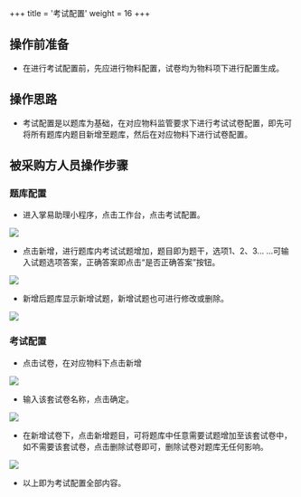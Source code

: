 +++
title = '考试配置'
weight = 16
+++

## 操作前准备
* 在进行考试配置前，先应进行物料配置，试卷均为物料项下进行配置生成。
## 操作思路
* 考试配置是以题库为基础，在对应物料监管要求下进行考试试卷配置，即先可将所有题库内题目新增至题库，然后在对应物料下进行试卷配置。
## 被采购方人员操作步骤
### 题库配置
* 进入掌易助理小程序，点击工作台，点击考试配置。

![](assets/20250320_105132_image.png)

* 点击新增，进行题库内考试试题增加，题目即为题干，选项1、2、3... ...可输入试题选项答案，正确答案即点击“是否正确答案”按钮。

![](assets/20250320_105155_image.png)

* 新增后题库显示新增试题，新增试题也可进行修改或删除。

![](assets/20250320_105226_image.png)

### 考试配置
* 点击试卷，在对应物料下点击新增

![](assets/20250320_105240_image.png)

* 输入该套试卷名称，点击确定。

![](assets/20250320_105254_image.png)

* 在新增试卷下，点击新增题目，可将题库中任意需要试题增加至该套试卷中，如不需要该套试卷，点击删除试卷即可，删除试卷对题库无任何影响。

![](assets/20250320_105314_image.png)

* 以上即为考试配置全部内容。
